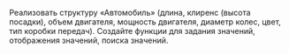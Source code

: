 Реализовать структуру «Автомобиль» (длина, клиренс (высота посадки), объем двигателя,
мощность двигателя, диаметр колес, цвет, тип коробки передач). Создайте функции для задания
значений, отображения значений, поиска значений.
